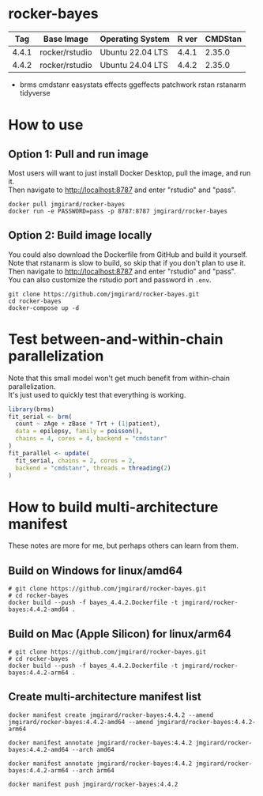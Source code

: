 # rocker-bayes

| Tag   | Base Image     | Operating System | R ver | CMDStan |
|-------|----------------|------------------|-------|---------|
| 4.4.1 | rocker/rstudio | Ubuntu 22.04 LTS | 4.4.1 | 2.35.0  |
| 4.4.2 | rocker/rstudio | Ubuntu 24.04 LTS | 4.4.2 | 2.35.0  |

- brms cmdstanr easystats effects ggeffects patchwork rstan rstanarm tidyverse

# How to use

## Option 1: Pull and run image
Most users will want to just install Docker Desktop, pull the image, and run it.<br />
Then navigate to <http://localhost:8787> and enter "rstudio" and "pass".

```
docker pull jmgirard/rocker-bayes
docker run -e PASSWORD=pass -p 8787:8787 jmgirard/rocker-bayes
```

## Option 2: Build image locally
You could also download the Dockerfile from GitHub and build it yourself.<br />
Note that rstanarm is slow to build, so skip that if you don't plan to use it.<br />
Then navigate to <http://localhost:8787> and enter "rstudio" and "pass".<br />
You can also customize the rstudio port and password in `.env`.

```
git clone https://github.com/jmgirard/rocker-bayes.git
cd rocker-bayes
docker-compose up -d
```

# Test between-and-within-chain parallelization
Note that this small model won't get much benefit from within-chain parallelization. <br />
It's just used to quickly test that everything is working.

```r
library(brms)
fit_serial <- brm(
  count ~ zAge + zBase * Trt + (1|patient),
  data = epilepsy, family = poisson(),
  chains = 4, cores = 4, backend = "cmdstanr"
)
fit_parallel <- update(
  fit_serial, chains = 2, cores = 2,
  backend = "cmdstanr", threads = threading(2)
)
```

# How to build multi-architecture manifest
These notes are more for me, but perhaps others can learn from them.

## Build on Windows for linux/amd64

```
# git clone https://github.com/jmgirard/rocker-bayes.git
# cd rocker-bayes
docker build --push -f bayes_4.4.2.Dockerfile -t jmgirard/rocker-bayes:4.4.2-amd64 .
```

## Build on Mac (Apple Silicon) for linux/arm64

```
# git clone https://github.com/jmgirard/rocker-bayes.git
# cd rocker-bayes
docker build --push -f bayes_4.4.2.Dockerfile -t jmgirard/rocker-bayes:4.4.2-arm64 .
```

## Create multi-architecture manifest list

```
docker manifest create jmgirard/rocker-bayes:4.4.2 --amend jmgirard/rocker-bayes:4.4.2-amd64 --amend jmgirard/rocker-bayes:4.4.2-arm64

docker manifest annotate jmgirard/rocker-bayes:4.4.2 jmgirard/rocker-bayes:4.4.2-amd64 --arch amd64

docker manifest annotate jmgirard/rocker-bayes:4.4.2 jmgirard/rocker-bayes:4.4.2-arm64 --arch arm64

docker manifest push jmgirard/rocker-bayes:4.4.2
```

